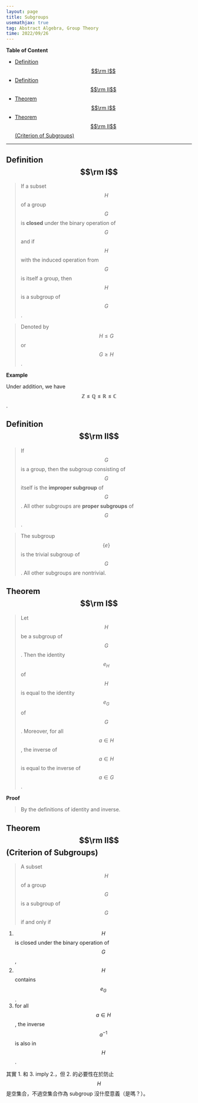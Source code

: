 ```yaml
---
layout: page
title: Subgroups
usemathjax: true
tag: Abstract Algebra, Group Theory
time: 2022/09/26
---
```


**Table of Content**
- [Definition $$\rm I$$](#definition-rm-i)
- [Definition $$\rm II$$](#definition-rm-ii)
- [Theorem $$\rm I$$](#theorem-rm-i)
- [Theorem $$\rm II$$ (Criterion of Subgroups)](#theorem-rm-ii-criterion-of-subgroups)

---

## Definition $$\rm I$$
> If a subset $$H$$ of a group $$G$$ is **closed** under the binary operation of $$G$$ and if $$H$$ with the induced operation from $$G$$ is itself a group,
then $$H$$ is a subgroup of $$G$$.

> Denoted by $$H \leq G$$ or $$G \geq H$$.

**Example**

Under addition, we have $$\mathbb{Z \leq Q \leq R \leq C}$$.

## Definition $$\rm II$$
> If $$G$$ is a group, then the subgroup consisting of $$G$$ itself is the **improper subgroup** of $$G$$. All other subgroups are **proper subgroups** of $$G$$.

> The subgroup $$\{e\}$$ is the trivial subgroup of $$G$$. All other subgroups are nontrivial.

## Theorem $$\rm I$$
> Let $$H$$ be a subgroup of $$G$$. Then the identity $$e_H$$ of $$H$$ is equal to the identity $$e_G$$ of $$G$$. Moreover, for all $$a \in H$$, the inverse of $$a \in H$$ is equal to the inverse of $$a \in G$$.

**Proof**

> By the definitions of identity and inverse.

## Theorem $$\rm II$$ (Criterion of Subgroups)
> A subset $$H$$ of a group $$G$$ is a subgroup of $$G$$ if and only if
1. $$H$$ is closed under the binary operation of $$G$$,
2. $$H$$ contains $$e_G$$ .
3. for all $$a \in H$$, the inverse $$a^{-1}$$ is also in $$H$$.

其實 1. 和 3. imply 2.，但 2. 的必要性在於防止 $$H$$ 是空集合，不過空集合作為 subgroup 沒什麼意義（是嗎？）。

